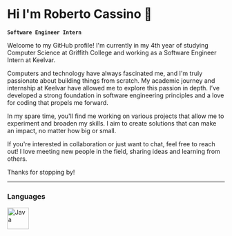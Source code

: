 # Hi I'm Roberto Cassino 👋

**`Software Engineer Intern`**

Welcome to my GitHub profile! I'm currently in my 4th year of studying Computer Science at Griffith College and working as a Software Engineer Intern at Keelvar.

Computers and technology have always fascinated me, and I'm truly passionate about building things from scratch. My academic journey and internship at Keelvar have allowed me to explore this passion in depth. I’ve developed a strong foundation in software engineering principles and a love for coding that propels me forward.

In my spare time, you'll find me working on various projects that allow me to experiment and broaden my skills. I aim to create solutions that can make an impact, no matter how big or small.

If you're interested in collaboration or just want to chat, feel free to reach out! I love meeting new people in the field, sharing ideas and learning from others.

Thanks for stopping by!

---

### Languages
<img align="left" alt="Java" width="50px" style="padding-right:10px;" src="https://cdn.jsdelivr.net/gh/devicons/devicon/icons/java/java-original-wordmark.svg"/>

<!--
**robvzla/robvzla** is a ✨ _special_ ✨ repository because its `README.md` (this file) appears on your GitHub profile.

Here are some ideas to get you started:

- 🔭 I’m currently working on ...
- 🌱 I’m currently learning ...
- 👯 I’m looking to collaborate on ...
- 🤔 I’m looking for help with ...
- 💬 Ask me about ...
- 📫 How to reach me: ...
- 😄 Pronouns: ...
- ⚡ Fun fact: ...
-->
